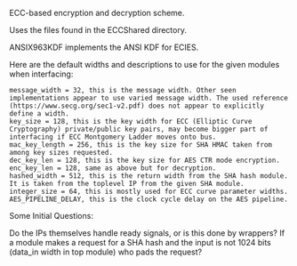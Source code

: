 ECC-based encryption and decryption scheme.

Uses the files found in the ECCShared directory.

ANSIX963KDF implements the ANSI KDF for ECIES.

Here are the default widths and descriptions to use for the given modules when interfacing:

    message_width = 32, this is the message width. Other seen implementations appear to use varied message width. The used reference
    (https://www.secg.org/sec1-v2.pdf) does not appear to explicitly define a width.
    key_size = 128, this is the key width for ECC (Elliptic Curve Cryptography) private/public key pairs, may become bigger part of
    interfacing if ECC Montgomery Ladder moves onto bus.
    mac_key_length = 256, this is the key size for SHA HMAC taken from among key sizes requested.
    dec_key_len = 128, this is the key size for AES CTR mode encryption.
    enc_key_len = 128, same as above but for decryption.
    hashed_width = 512, this is the return width from the SHA hash module. It is taken from the toplevel IP from the given SHA module.
    integer_size = 64, this is mostly used for ECC curve parameter widths.
    AES_PIPELINE_DELAY, this is the clock cycle delay on the AES pipeline.

Some Initial Questions:

Do the IPs themselves handle ready signals, or is this done by wrappers?
If a module makes a request for a SHA hash and the input is not 1024 bits (data_in width in top module) who pads the request?

